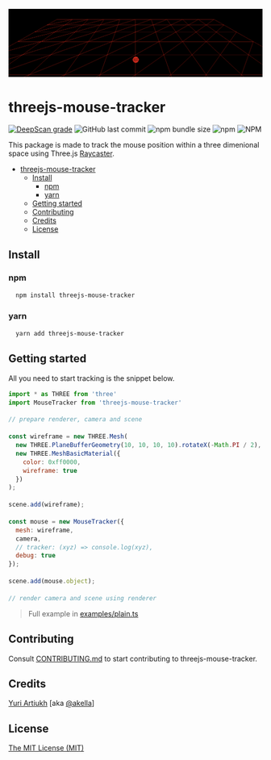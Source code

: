 ![threejs-mouse-tracker](./assets/mouse-tracker-header.png?raw=true "Screenshot while debugging the mouse tracking on a 3D plain")


# threejs-mouse-tracker

[![DeepScan grade](https://deepscan.io/api/teams/19163/projects/22510/branches/665920/badge/grade.svg)](https://deepscan.io/dashboard#view=project&tid=19163&pid=22510&bid=665920)
![GitHub last commit](https://img.shields.io/github/last-commit/ggwzrd/threejs-mouse-tracker)
![npm bundle size](https://img.shields.io/bundlephobia/min/threejs-mouse-tracker)
![npm](https://img.shields.io/npm/v/threejs-mouse-tracker)
![NPM](https://img.shields.io/npm/l/threejs-mouse-tracker)

This package is made to track the mouse position within a three dimenional space using Three.js [Raycaster](https://threejs.org/docs/index.html?q=rayca#api/en/core/Raycaster).

- [threejs-mouse-tracker](#threejs-mouse-tracker)
  - [Install](#install)
    - [npm](#npm)
    - [yarn](#yarn)
  - [Getting started](#getting-started)
  - [Contributing](#contributing)
  - [Credits](#credits)
  - [License](#license)

## Install

### npm

```bash
  npm install threejs-mouse-tracker
```

### yarn

```bash
  yarn add threejs-mouse-tracker
```

## Getting started

All you need to start tracking  is the snippet below.

```js
import * as THREE from 'three'
import MouseTracker from 'threejs-mouse-tracker'

// prepare renderer, camera and scene

const wireframe = new THREE.Mesh(
  new THREE.PlaneBufferGeometry(10, 10, 10, 10).rotateX(-Math.PI / 2),
  new THREE.MeshBasicMaterial({
    color: 0xff0000,
    wireframe: true
  })
);

scene.add(wireframe);

const mouse = new MouseTracker({
  mesh: wireframe,
  camera,
  // tracker: (xyz) => console.log(xyz),
  debug: true
});

scene.add(mouse.object);

// render camera and scene using renderer
```

> Full example in [examples/plain.ts](./src/examples/plain.ts)

## Contributing

Consult [CONTRIBUTING.md](./CONTRIBUTING.md) to start contributing to threejs-mouse-tracker.

## Credits

[Yuri Artiukh](https://www.youtube.com/watch?v=o_bEveIFfoM) [aka [@akella](https://github.com/akella)]

## License

[The MIT License (MIT)](./LICENCE.txt)
